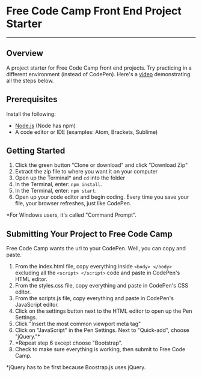 # Free Code Camp Front End Project Starter
---
## Overview
A project starter for Free Code Camp front end projects. Try practicing in a different environment (instead of CodePen). Here's a [video](https://youtu.be/B8DvAis_jaQ) demonstrating all the steps below.

## Prerequisites
Install the following:

* [Node.js](https://nodejs.org/en/download/) (Node has npm)
* A code editor or IDE (examples: Atom, Brackets, Sublime)

## Getting Started
1. Click the green button "Clone or download" and click "Download Zip"
2. Extract the zip file to where you want it on your computer
3. Open up the Terminal* and ```cd``` into the folder
4. In the Terminal, enter: ```npm install```.
5. In the Terminal, enter: ```npm start```.
6. Open up your code editor and begin coding. Every time you save your file, your browser refreshes, just like CodePen.

*For Windows users, it's called "Command Prompt".

## Submitting Your Project to Free Code Camp
Free Code Camp wants the url to your CodePen. Well, you can copy and paste.

1. From the index.html file, copy everything inside ```<body> </body>``` excluding all the ```<script> </script>``` code and paste in CodePen's HTML editor.
2. From the styles.css file, copy everything and paste in CodePen's CSS editor.
3. From the scripts.js file, copy everything and paste in CodePen's JavaScript editor.
4. Click on the settings button next to the HTML editor to open up the Pen Settings.
5. Click "Insert the most common viewport meta tag"
6. Click on "JavaScript" in the Pen Settings. Next to "Quick-add", choose "jQuery."*
7. *Repeat step 6 except choose "Bootstrap".
8. Check to make sure everything is working, then submit to Free Code Camp.

*jQuery has to be first because Boostrap.js uses jQuery.